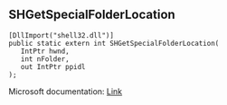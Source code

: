 ## SHGetSpecialFolderLocation

```
[DllImport("shell32.dll")]
public static extern int SHGetSpecialFolderLocation(
   IntPtr hwnd,
   int nFolder,
   out IntPtr ppidl
);
```

Microsoft documentation: [Link](https://docs.microsoft.com/en-us/windows/win32/api/shlobj_core/nf-shlobj_core-shgetspecialfolderlocation)
